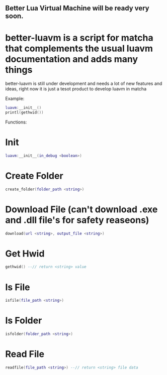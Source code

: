 ## Better Lua Virtual Machine will be ready very soon.

# better-luavm is a script for matcha that complements the usual luavm documentation and adds many things
better-luavm is still under development and needs a lot of new features and ideas, right now it is just a tesot product to develop luavm in matcha


Example:
```lua
luavm:__init__()
printl(gethwid())
```

Functions:
# Init
```lua
luavm:__init__(in_debug <boolean>)
```

# Create Folder
```lua
create_folder(folder_path <string>)
```

# Download File (can't download .exe and .dll file's for safety reaseons)
```lua
download(url <string>, output_file <string>)
```

# Get Hwid
```lua
gethwid() --// return <string> value
```

# Is File
```lua
isfile(file_path <string>)
```

# Is Folder
```lua
isfolder(folder_path <string>)
```

# Read File
```lua
readfile(file_path <string>) --// return <string> file data
```
